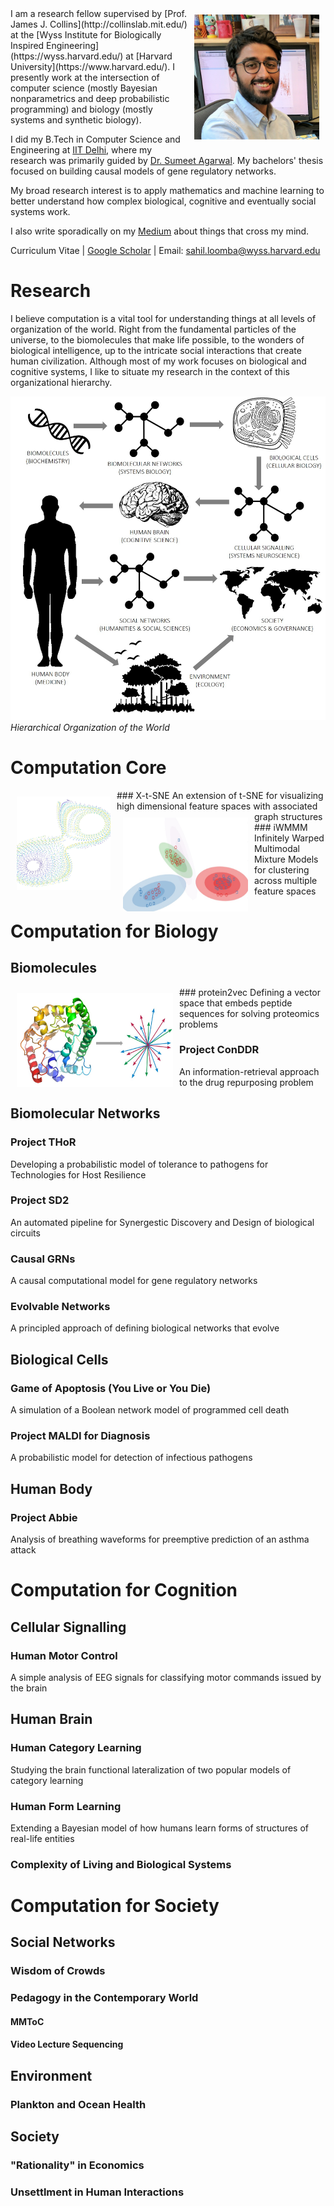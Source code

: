<img vspace="10" hspace="10" align="right" width="200" height="200" src="/images/sloomba.jpg">
I am a research fellow supervised by [Prof. James J. Collins](http://collinslab.mit.edu/) at the [Wyss Institute for Biologically Inspired Engineering](https://wyss.harvard.edu/) at [Harvard University](https://www.harvard.edu/). I presently work at the intersection of computer science (mostly Bayesian nonparametrics and deep probabilistic programming) and biology (mostly systems and synthetic biology). 

I did my B.Tech in Computer Science and Engineering at [IIT Delhi](http://www.iitd.ac.in/), where my research was primarily guided by [Dr. Sumeet Agarwal](http://web.iitd.ac.in/~sumeet/research.html). My bachelors' thesis focused on building causal models of gene regulatory networks.

My broad research interest is to apply mathematics and machine learning to better understand how complex biological, cognitive and eventually social systems work.

I also write sporadically on my [Medium](https://medium.com/@sahilloomba) about things that cross my mind. 

Curriculum Vitae | [Google Scholar](https://scholar.google.com/citations?user=uuwcbrAAAAAJ) | Email: <sahil.loomba@wyss.harvard.edu>

# Research

I believe computation is a vital tool for understanding things at all levels of organization of the world. Right from the fundamental particles of the universe, to the biomolecules that make life possible, to the wonders of biological intelligence, up to the intricate social interactions that create human civilization. Although most of my work focuses on biological and cognitive systems, I like to situate my research in the context of this organizational hierarchy.

![Hierarchical Organization of the World](/images/organization_of_the_world.jpg)
*Hierarchical Organization of the World*

# Computation Core

<img vspace="10" hspace="10" align="left" width="150" height="150" src="/images/thumb_xtsne.jpg">
### X-t-SNE
An extension of t-SNE for visualizing high dimensional feature spaces with associated graph structures




<img vspace="10" hspace="10" align="left" width="200" height="150" src="/images/thumb_iwmmm.jpg">
### iWMMM
Infinitely Warped Multimodal Mixture Models for clustering across multiple feature spaces




# Computation for Biology

## Biomolecules

<img vspace="10" hspace="10" align="left" width="250" height="150" src="/images/thumb_protein2vec.jpg">
### protein2vec
Defining a vector space that embeds peptide sequences for solving proteomics problems




### Project ConDDR
An information-retrieval approach to the drug repurposing problem

## Biomolecular Networks

### Project THoR
Developing a probabilistic model of tolerance to pathogens for Technologies for Host Resilience

### Project SD2
An automated pipeline for Synergestic Discovery and Design of biological circuits

### Causal GRNs
A causal computational model for gene regulatory networks

### Evolvable Networks
A principled approach of defining biological networks that evolve

## Biological Cells

### Game of Apoptosis (You Live or You Die)
A simulation of a Boolean network model of programmed cell death

### Project MALDI for Diagnosis
A probabilistic model for detection of infectious pathogens

## Human Body

### Project Abbie
Analysis of breathing waveforms for preemptive prediction of an asthma attack

# Computation for Cognition

## Cellular Signalling

### Human Motor Control
A simple analysis of EEG signals for classifying motor commands issued by the brain

## Human Brain

### Human Category Learning
Studying the brain functional lateralization of two popular models of category learning

### Human Form Learning
Extending a Bayesian model of how humans learn forms of structures of real-life entities

### Complexity of Living and Biological Systems

# Computation for Society

## Social Networks

### Wisdom of Crowds

### Pedagogy in the Contemporary World

#### MMToC

#### Video Lecture Sequencing

## Environment

### Plankton and Ocean Health

## Society

### "Rationality" in Economics

### Unsettlment in Human Interactions
